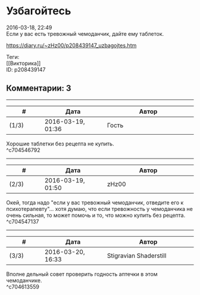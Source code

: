 Узбагойтесь
===========

  
2016-03-18, 22:49  
 Если у вас есть тревожный чемоданчик, дайте ему таблеток.   
  
<https://diary.ru/~zHz00/p208439147_uzbagojtes.htm>  
  
Теги:  
[[Викторика]]  
ID: p208439147  


Комментарии: 3
--------------

  


---



|         #         |              Дата              |                     Автор                     |           ID           |
| --- | --- | --- | --- |
| (1/3) | 2016-03-19, 01:36 | Гость | c704546792 |

  
 Хорошие таблетки без рецепта не купить.   
 ^c704546792

---



|         #         |              Дата              |                     Автор                     |           ID           |
| --- | --- | --- | --- |
| (2/3) | 2016-03-19, 01:50 | zHz00 | c704547137 |

  
 Окей, тогда надо "если у вас тревожный чемоданчик, отведите его к психотерапевту"... хотя думаю, что если тревожность у чемоданчика не очень сильная, то может помочь и то, что можно купить без рецепта.   
 ^c704547137

---



|         #         |              Дата              |                     Автор                     |           ID           |
| --- | --- | --- | --- |
| (3/3) | 2016-03-20, 16:33 | Stigravian Shaderstill | c704613559 |

  
 Вполне дельный совет проверить годность аптечки в этом чемоданчике.   
 ^c704613559